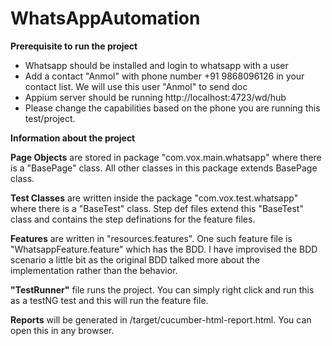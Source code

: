 # WhatsAppAutomation

**Prerequisite to run the project** 
* Whatsapp should be installed and login to whatsapp with a user
* Add a contact "Anmol" with phone number +91 9868096126 in your contact list. We will use this user "Anmol" to send doc
* Appium server should be running http://localhost:4723/wd/hub
* Please change the capabilities based on the phone you are running this test/project.

**Information about the project**

**Page Objects** are stored in package "com.vox.main.whatsapp" where there is a "BasePage" class. All other classes in this package extends BasePage class.

**Test Classes** are written inside the package "com.vox.test.whatsapp" where there is a "BaseTest" class. Step def files extend this "BaseTest" class and contains the step definations for the feature files.

**Features** are written in "resources.features". One such feature file is "WhatsappFeature.feature" which has the BDD. I have improvised the BDD scenario a little bit as the original BDD talked more about the implementation rather than the behavior. 

**"TestRunner"** file runs the project. You can simply right click and run this as a testNG test and this will run the feature file.

**Reports** will be generated in /target/cucumber-html-report.html. You can open this in any browser.
